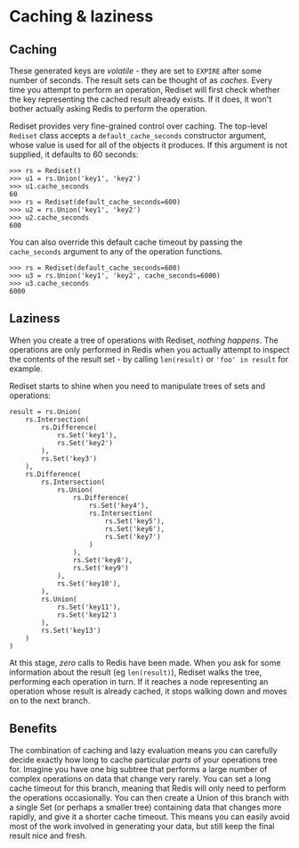 # Caching & laziness

## Caching

These generated keys are *volatile* - they are set to `EXPIRE` after some
number of seconds. The result sets can be thought of as *caches*. Every time
you attempt to perform an operation, Rediset will first check whether the key
representing the cached result already exists. If it does, it won't bother
actually asking Redis to perform the operation.

Rediset provides very fine-grained control over caching. The top-level
`Rediset` class accepts a `default_cache_seconds` constructor argument, whose
value is used for all of the objects it produces. If this argument is not
supplied, it defaults to 60 seconds:

    >>> rs = Rediset()
    >>> u1 = rs.Union('key1', 'key2')
    >>> u1.cache_seconds
    60
    >>> rs = Rediset(default_cache_seconds=600)
    >>> u2 = rs.Union('key1', 'key2')
    >>> u2.cache_seconds
    600

You can also override this default cache timeout by passing the `cache_seconds`
argument to any of the operation functions.

    >>> rs = Rediset(default_cache_seconds=600)
    >>> u3 = rs.Union('key1', 'key2', cache_seconds=6000)
    >>> u3.cache_seconds
    6000

## Laziness

When you create a tree of operations with Rediset, *nothing happens*. The
operations are only performed in Redis when you actually attempt to inspect
the contents of the result set - by calling `len(result)` or `'foo' in
result` for example.

Rediset starts to shine when you need to manipulate trees of sets and
operations:

    result = rs.Union(
        rs.Intersection(
            rs.Difference(
                rs.Set('key1'),
                rs.Set('key2')
            ),
            rs.Set('key3')
        ),
        rs.Difference(
            rs.Intersection(
                rs.Union(
                    rs.Difference(
                        rs.Set('key4'),
                        rs.Intersection(
                            rs.Set('key5'),
                            rs.Set('key6'),
                            rs.Set('key7')
                        )
                    ),
                    rs.Set('key8'),
                    rs.Set('key9')
                ),
                rs.Set('key10'),
            ),
            rs.Union(
                rs.Set('key11'),
                rs.Set('key12')
            ),
            rs.Set('key13')
        )
    )

At this stage, *zero* calls to Redis have been made. When you ask for some
information about the result (eg `len(result)`), Rediset walks the tree,
performing each operation in turn. If it reaches a node representing an
operation whose result is already cached, it stops walking down and moves on
to the next branch.

## Benefits

The combination of caching and lazy evaluation means you can carefully decide
exactly how long to cache particular *parts* of your operations tree for.
Imagine you have one big subtree that performs a large number of complex
operations on data that change very rarely. You can set a long cache timeout
for this branch, meaning that Redis will only need to perform the operations
occasionally. You can then create a Union of this branch with a single Set (or
perhaps a smaller tree) containing data that changes more rapidly, and give it
a shorter cache timeout. This means you can easily avoid most of the work
involved in generating your data, but still keep the final result nice and
fresh.
